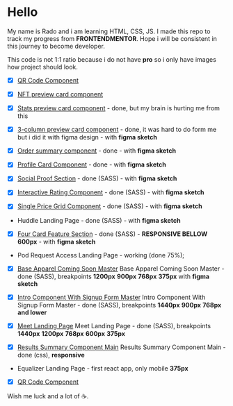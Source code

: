 # Hello

My name is Rado and i am learning HTML, CSS, JS.
I made this repo to track my progress from **FRONTENDMENTOR**.
Hope i will be consistent in this journey to become developer.

This code is not 1:1 ratio because i do not have **pro** so i only have images how project should look.

- [x] [QR Code Component](https://nezo96.github.io/qr-code-component/index.html)
- [x] [NFT preview card component](https://nezo96.github.io/nft-preview-card-component/index.html)
- [x] [Stats preview card component](https://nezo96.github.io/stats-preview-card-component/index.html) - done, but my brain is hurting me from this
- [x] [3-column preview card component](https://nezo96.github.io/3-column-preview-card-component/) - done, it was hard to do form me but i did it with figma design - with **figma sketch**
- [x] [Order summary component](https://nezo96.github.io/order-summary-component-main/index.html) - done - with **figma sketch**

- [x] [Profile Card Component](https://nezo96.github.io/profile-card-component-main/index.html) - done - with **figma sketch**

- [x] [Social Proof Section](https://nezo96.github.io/social-proof-section/) - done (SASS) - with **figma sketch**

- [x] [Interactive Rating Component](https://nezo96.github.io/interactive-rating-component-main/) - done (SASS) - with **figma sketch**

- [x] [Single Price Grid Component](https://nezo96.github.io/single-price-grid-component-master/index.html) - done (SASS) - with **figma sketch**

- Huddle Landing Page - done (SASS) - with **figma sketch**

- [x] [Four Card Feature Section](https://nezo96.github.io/four-card-feature-section/index.html) - done (SASS) - **RESPONSIVE BELLOW 600px** - with **figma sketch**

- Pod Request Access Landing Page - working (done 75%);

- [x] [Base Apparel Coming Soon Master](https://nezo96.github.io/base-apparel-coming-soon-master) Base Apparel Coming Soon Master - done (SASS),
      breakpoints **1200px** **900px** **768px** **375px** with **figma sketch**

- [x] [Intro Component With Signup Form Master](https://nezo96.github.io/intro-component-with-signup-form-master) Intro Component With Signup Form Master - done (SASS), breakpoints **1440px** **900px** **768px and lower**

- [x] [Meet Landing Page](https://nezo96.github.io/meet-landing-page) Meet Landing Page - done (SASS), breakpoints **1440px** **1200px** **768px** **600px** **375px**

- [x] [Results Summary Component Main](https://nezo96.github.io/results-summary-component-main/) Results Summary Component Main - done (css), **responsive**

- Equalizer Landing Page - first react app, only mobile **375px**

- [x] [QR Code Component](https://nezo96.github.io/livestream/index.html)

Wish me luck and a lot of ☕.
